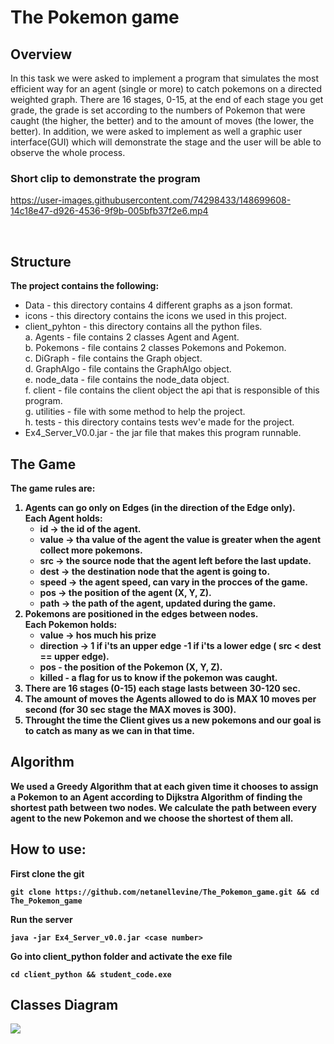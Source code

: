 # The Pokemon game

## Overview
In this task we were asked to implement a program that simulates the most efficient way for an agent (single or more) to catch pokemons on 
a directed weighted graph. There are 16 stages, 0-15, at the end of each stage you get grade, the grade is set according to the 
numbers of Pokemon that were caught (the higher, the better) and to the amount of moves (the lower, the better).
In addition, we were asked to implement as well a graphic user interface(GUI) which will demonstrate the stage and the user will be able to observe
the whole process. 
<br>


### Short clip to demonstrate the program
https://user-images.githubusercontent.com/74298433/148699608-14c18e47-d926-4536-9f9b-005bfb37f2e6.mp4

<br>

## Structure 
**The project contains the following:**
* Data - this directory contains 4 different graphs as a json format.
* icons - this directory contains the icons we used in this project.
* client_pyhton - this directory contains all the python files.<br>
  a. Agents - file contains 2 classes Agent and Agent.<br>
  b. Pokemons - file contains 2 classes Pokemons and Pokemon.<br>
  c. DiGraph - file contains the Graph object.<br>
  d. GraphAlgo - file contains the GraphAlgo object.<br>
  e. node_data - file contains the node_data object.<br>
  f. client - file contains the client object the api that is responsible of this program.<br>
  g. utilities - file with some method to help the project.<br>
  h. tests - this directory contains tests wev'e made for the project.<br>
* Ex4_Server_V0.0.jar - the jar file that makes this program runnable.
  
## The Game
<b>The game rules are:<b>
1) Agents can go only on Edges (in the direction of the Edge only).<br>
    **Each Agent holds:**
    - id -> the id of the agent.
    - value -> tha value of the agent the value is greater when the agent collect more pokemons.
    - src -> the source node that the agent left before the last update.
    - dest -> the destination node that the agent is going to.
    - speed -> the agent speed, can vary in the procces of the game.
    - pos -> the position of the agent (X, Y, Z).
    - path -> the path of the agent, updated during the game.
2) Pokemons are positioned in the edges between nodes.<br>
    **Each Pokemon holds:**<br>
    -  value -> hos much his prize
    -  direction -> 1 if i'ts an upper edge -1 if i'ts a lower edge ( src < dest == upper edge).
    -  pos - the position of the Pokemon (X, Y, Z).
    -  killed - a flag for us to know if the pokemon was caught.
3) There are 16 stages (0-15) each stage lasts between 30-120 sec.
4) The amount of moves the Agents allowed to do is MAX 10 moves per second (for 30 sec stage the MAX moves is 300).
5) Throught the time the Client gives us a new pokemons and our goal is to catch as many as we can in that time.


                                                                                

## Algorithm
  We used a Greedy Algorithm that at each given time it chooses to assign a Pokemon to an Agent according to 
  Dijkstra Algorithm of finding the shortest path between two nodes.
  We calculate the path between every agent to the new Pokemon and we choose the shortest of them all.                                                                              
                                                                             



## How to use:
First clone the git
```
git clone https://github.com/netanellevine/The_Pokemon_game.git && cd The_Pokemon_game
```
Run the server
```
java -jar Ex4_Server_v0.0.jar <case number>
```
Go into client_python folder and activate the exe file
```
cd client_python && student_code.exe
```
## Classes Diagram
   <img src="https://github.com/netanellevine/The_Pokemon_game/blob/master/Project%20UML.puml">
